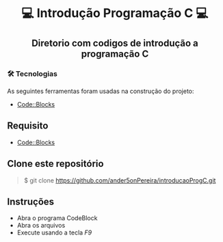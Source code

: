 <div align="center">
<h1><strong>💻 Introdução Programação C 💻</strong></h1>

<h2> Diretorio com codigos de introdução a programação C</h2>

</div>

### 🛠 Tecnologias

As seguintes ferramentas foram usadas na construção do projeto:

- [Code::Blocks](https://www.codeblocks.org/)

## Requisito

- [Code::Blocks](https://www.codeblocks.org/)

## Clone este repositório

> $ git clone <https://github.com/ander5onPereira/introducaoProgC.git> <br>

## Instruções

- Abra o programa CodeBlock
- Abra os arquivos
- Execute usando a tecla *F9*
